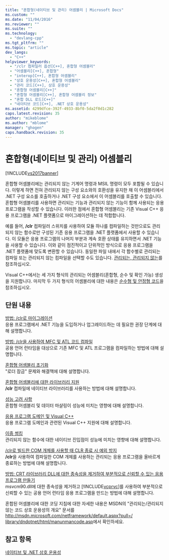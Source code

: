 ```yaml
---
title: "혼합형(네이티브 및 관리) 어셈블리 | Microsoft Docs"
ms.custom: ""
ms.date: "11/04/2016"
ms.reviewer: ""
ms.suite: ""
ms.technology: 
  - "devlang-cpp"
ms.tgt_pltfrm: ""
ms.topic: "article"
dev_langs: 
  - "C++"
helpviewer_keywords: 
  - "/clr 컴파일러 옵션[C++], 혼합형 어셈블리"
  - "어셈블리[C++], 혼합형"
  - "interop[C++], 혼합형 어셈블리"
  - "상호 운용성[C++], 혼합형 어셈블리"
  - "관리 코드[C++], 상호 운용성"
  - "혼합형 어셈블리[C++]"
  - "혼합형 어셈블리[C++], 혼합형 어셈블리 정보"
  - "혼합 DLL 로드[C++]"
  - "네이티브 코드[C++], .NET 상호 운용성"
ms.assetid: 4299dfce-392f-4933-8bf0-5da2f0d1c282
caps.latest.revision: 35
author: "mikeblome"
ms.author: "mblome"
manager: "ghogen"
caps.handback.revision: 35
---
```

# 혼합형(네이티브 및 관리) 어셈블리
[!INCLUDE[vs2017banner](../assembler/inline/includes/vs2017banner.md)]

혼합형 어셈블리에는 관리되지 않는 기계어 명령과 MSIL 명령이 모두 포함될 수 있습니다.  이렇게 하면 전혀 관리되지 않는 구성 요소와의 호환성을 유지한 채 이 어셈블리에서 .NET 구성 요소를 호출하거나 .NET 구성 요소에서 이 어셈블리를 호출할 수 있습니다.  혼합형 어셈블리를 사용하면 관리되는 기능과 관리되지 않는 기능이 함께 사용되는 응용 프로그램을 작성할 수 있습니다.  이러한 점에서 혼합형 어셈블리는 기존 Visual C\+\+ 응용 프로그램을 .NET 플랫폼으로 마이그레이션하는 데 적합합니다.  
  
 예를 들어, **\/clr** 컴파일러 스위치를 사용하여 모듈 하나를 컴파일하는 것만으로도 관리되지 않는 함수로만 구성된 기존 응용 프로그램을 .NET 플랫폼에서 사용할 수 있습니다.  이 모듈은 응용 프로그램의 나머지 부분과 계속 호환 상태를 유지하면서 .NET 기능을 사용할 수 있습니다.  이와 같이 점진적이고 단위적인 방식으로 응용 프로그램을 .NET 플랫폼에 맞도록 변환할 수 있습니다.  동일한 파일 내에서 각 함수별로 관리되는 컴파일 또는 관리되지 않는 컴파일을 선택할 수도 있습니다. [관리되는, 관리되지 않는](../preprocessor/managed-unmanaged.md)를 참조하십시오.  
  
 Visual C\+\+에서는 세 가지 형식의 관리되는 어셈블리\(혼합형, 순수 및 확인 가능\) 생성을 지원합니다.  마지막 두 가지 형식의 어셈블리에 대한 내용은 [순수형 및 안정형 코드](../dotnet/pure-and-verifiable-code-cpp-cli.md)을 참조하십시오.  
  
## 단원 내용  
 [방법: \/clr로 마이그레이션](../dotnet/how-to-migrate-to-clr.md)  
 응용 프로그램에서 .NET 기능을 도입하거나 업그레이드하는 데 필요한 권장 단계에 대해 설명합니다.  
  
 [방법: \/clr을 사용하여 MFC 및 ATL 코드 컴파일](../dotnet/how-to-compile-mfc-and-atl-code-by-using-clr.md)  
 공용 언어 런타임을 대상으로 기존 MFC 및 ATL 프로그램을 컴파일하는 방법에 대해 설명합니다.  
  
 [혼합형 어셈블리 초기화](../dotnet/initialization-of-mixed-assemblies.md)  
 "로더 잠금" 문제와 해결책에 대해 설명합니다.  
  
 [혼합형 어셈블리에 대한 라이브러리 지원](../dotnet/library-support-for-mixed-assemblies.md)  
 **\/clr** 컴파일에 네이티브 라이브러리를 사용하는 방법에 대해 설명합니다.  
  
 [성능 고려 사항](../dotnet/performance-considerations-for-interop-cpp.md)  
 혼합형 어셈블리 및 데이터 마샬링이 성능에 미치는 영향에 대해 설명합니다.  
  
 [응용 프로그램 도메인 및 Visual C\+\+](../dotnet/application-domains-and-visual-cpp.md)  
 응용 프로그램 도메인과 관련된 Visual C\+\+ 지원에 대해 설명합니다.  
  
 [이중 썽킹](../dotnet/double-thunking-cpp.md)  
 관리되지 않는 함수에 대한 네이티브 진입점이 성능에 미치는 영향에 대해 설명합니다.  
  
 [\/clr로 빌드한 COM 개체를 사용할 때 CLR 종료 시 예외 방지](../dotnet/avoiding-exceptions-on-clr-shutdown-when-consuming-com-objects-built-with-clr.md)  
 **\/clr**을 사용하여 컴파일한 COM 개체를 사용하는 관리되는 응용 프로그램을 올바르게 종료하는 방법에 대해 설명합니다.  
  
 [방법: CRT 라이브러리 DLL에 대한 종속성을 제거하여 부분적으로 신뢰할 수 있는 응용 프로그램 만들기](../dotnet/create-a-partially-trusted-application.md)  
 msvcm90.dll에 대한 종속성을 제거하고 [!INCLUDE[vcprvc](../build/includes/vcprvc_md.md)]를 사용하여 부분적으로 신뢰할 수 있는 공용 언어 런타임 응용 프로그램을 만드는 방법에 대해 설명합니다.  
  
 혼합된 어셈블리에 대한 코딩 지침에 대한 자세한 내용은 MSDN의 "관리되는\/관리되지 않는 코드 상호 운용성의 개요" 문서를 [http:\/\/msdn.microsoft.com\/netframework\/default.aspx?pull\=\/ library\/dndotnet\/html\/manunmancode.asp](http://msdn.microsoft.com/netframework/default.aspx?pull=/library/dndotnet/html/manunmancode.asp)에서 확인하세요.  
  
## 참고 항목  
 [네이티브 및 .NET 상호 운용성](../dotnet/native-and-dotnet-interoperability.md)